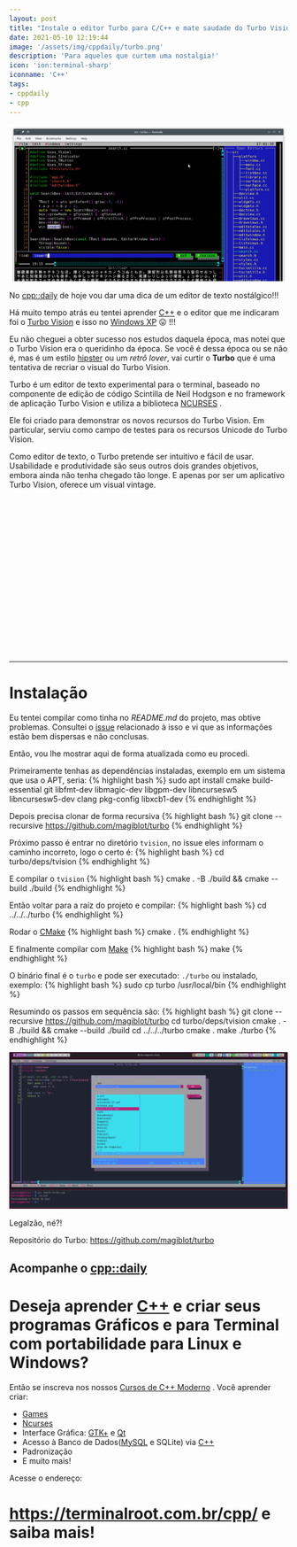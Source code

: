 ```yaml
---
layout: post
title: "Instale o editor Turbo para C/C++ e mate saudade do Turbo Vision"
date: 2021-05-10 12:19:44
image: '/assets/img/cppdaily/turbo.png'
description: 'Para aqueles que curtem uma nostalgia!'
icon: 'ion:terminal-sharp'
iconname: 'C++'
tags:
- cppdaily
- cpp
---
```


![Instale o editor Turbo para C/C++ e mate saudade do Turbo Vision](/assets/img/cppdaily/turbo.png)

No [cpp::daily](https://terminalroot.com.br/tags#cppdaily) de hoje vou dar uma dica de um editor de texto nostálgico!!!

Há muito tempo atrás eu tentei aprender [C++](https://terminalroot.com.br/cpp) e o editor que me indicaram foi o [Turbo Vision](https://en.wikipedia.org/wiki/Turbo_Vision) e isso no [Windows XP](https://pt.wikipedia.org/wiki/Windows_XP) 😛 !!!

Eu não cheguei a obter sucesso nos estudos daquela época, mas notei que o Turbo Vision era o queridinho da época. Se você é dessa época ou se não é, mas é um estilo [hipster](https://pt.wikipedia.org/wiki/Hipster) ou um *retrô lover*, vai curtir o **Turbo** que é uma tentativa de recriar o visual do Turbo Vision.

Turbo é um editor de texto experimental para o terminal, baseado no componente de edição de código Scintilla de Neil Hodgson e no framework de aplicação Turbo Vision e utiliza a biblioteca [NCURSES](https://terminalroot.com.br/ncurses) .

Ele foi criado para demonstrar os novos recursos do Turbo Vision. Em particular, serviu como campo de testes para os recursos Unicode do Turbo Vision.

Como editor de texto, o Turbo pretende ser intuitivo e fácil de usar. Usabilidade e produtividade são seus outros dois grandes objetivos, embora ainda não tenha chegado tão longe. E apenas por ser um aplicativo Turbo Vision, oferece um visual vintage.

<!-- QUADRADO -->
<script async src="//pagead2.googlesyndication.com/pagead/js/adsbygoogle.js"></script>
<ins class="adsbygoogle"
style="display:inline-block;width:336px;height:280px"
data-ad-client="ca-pub-2838251107855362"
data-ad-slot="5351066970"></ins>
<script>
(adsbygoogle = window.adsbygoogle || []).push({});
</script>


---

# Instalação
Eu tentei compilar como tinha no *README.md* do projeto, mas obtive problemas. Consultei o [issue](https://github.com/magiblot/turbo/issues/4) relacionado à isso e vi que as informações estão bem dispersas e não conclusas.

Então, vou lhe mostrar aqui de forma atualizada como eu procedi.

Primeiramente tenhas as dependências instaladas, exemplo em um sistema que usa o APT, seria:
{% highlight bash %}
sudo apt install cmake build-essential git libfmt-dev libmagic-dev libgpm-dev libncursesw5 libncursesw5-dev clang pkg-config libxcb1-dev
{% endhighlight %}

Depois precisa clonar de forma recursiva
{% highlight bash %}
git clone --recursive https://github.com/magiblot/turbo
{% endhighlight %}

Próximo passo é entrar no diretório `tvision`, no issue eles informam o caminho incorreto, logo o certo é:
{% highlight bash %}
cd turbo/deps/tvision
{% endhighlight %}

E compilar o `tvision`
{% highlight bash %}
cmake . -B ./build && cmake --build ./build
{% endhighlight %}

Então voltar para a raíz do projeto e compilar:
{% highlight bash %}
cd ../../../turbo
{% endhighlight %}

<!-- RETANGULO LARGO 2 -->
<script async src="//pagead2.googlesyndication.com/pagead/js/adsbygoogle.js"></script>
<ins class="adsbygoogle"
style="display:block; text-align:center;"
data-ad-layout="in-article"
data-ad-format="fluid"
data-ad-client="ca-pub-2838251107855362"
data-ad-slot="8549252987"></ins>
<script>
(adsbygoogle = window.adsbygoogle || []).push({});
</script>


Rodar o [CMake](https://terminalroot.com.br/2019/12/como-compilar-seus-programas-com-cmake.html)
{% highlight bash %}
cmake .
{% endhighlight %}

E finalmente compilar com [Make](https://terminalroot.com.br/2019/12/como-criar-um-makefile.html)
{% highlight bash %}
make
{% endhighlight %}

O binário final é o `turbo` e pode ser executado: `./turbo` ou instalado, exemplo:
{% highlight bash %}
sudo cp turbo /usr/local/bin
{% endhighlight %}

Resumindo os passos em sequência são:
{% highlight bash %}
git clone --recursive https://github.com/magiblot/turbo
cd turbo/deps/tvision
cmake . -B ./build && cmake --build ./build
cd ../../../turbo
cmake .
make
./turbo
{% endhighlight %}

![Turbo no Gentoo](/assets/img/cppdaily/tubo-gentoo.png)

Legalzão, né?!

Repositório do Turbo: <https://github.com/magiblot/turbo>

## Acompanhe o [cpp::daily](https://terminalroot.com.br/tags#cppdaily)

# Deseja aprender [C++](https://terminalroot.com.br/cpp/) e criar seus programas Gráficos e para Terminal com portabilidade para Linux e Windows?
Então se inscreva nos nossos [Cursos de C++ Moderno](https://terminalroot.com.br/cpp/) . Você aprender criar:
- [Games](https://terminalroot.com.br/tags#games)
- [Ncurses](https://terminalroot.com.br/2021/02/crie-programas-graficos-no-terminal-com-cpp-e-ncurses.html)
- Interface Gráfica: [GTK+](https://terminalroot.com.br/2020/08/anjuta-o-melhor-ide-para-c-com-gtkmm.html) e [Qt](https://terminalroot.com.br/2021/02/gerencie-suas-contas-financeiras-pessoais-com-terminal-finances.html)
- Acesso à Banco de Dados([MySQL](https://terminalroot.com.br/mysql/) e SQLite) via [C++](https://terminalroot.com.br/cpp/)
- Padronização
- E muito mais!

Acesse o endereço:
# <https://terminalroot.com.br/cpp/> e saiba mais!


